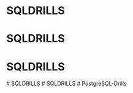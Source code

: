 # SQLDRILLS
# SQLDRILLS
# SQLDRILLS
#   S Q L D R I L L S  
 #   S Q L D R I L L S  
 # PostgreSQL-Drills
